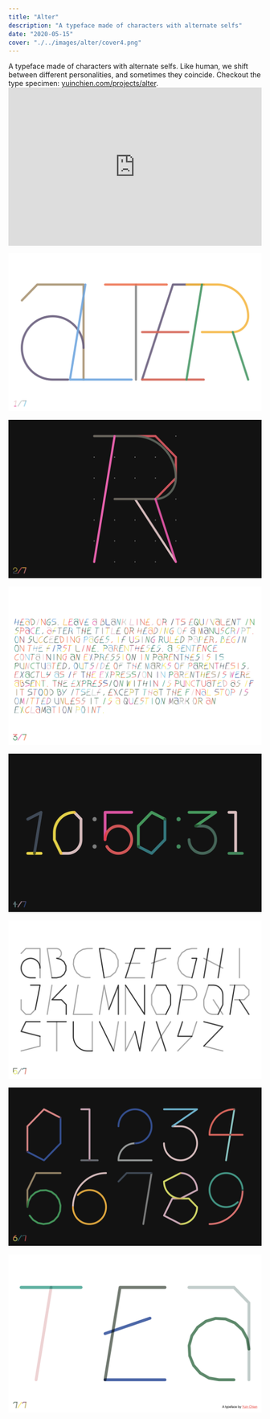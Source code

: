 ```yaml
---
title: "Alter"
description: "A typeface made of characters with alternate selfs"
date: "2020-05-15"
cover: "./../images/alter/cover4.png"
---
```

<div class="text">A typeface made of characters with alternate selfs. Like human, we shift between different personalities, and sometimes they coincide. Checkout the type specimen: <a href="https://yuinchien.com/projects/alter/" target="_blank">yuinchien.com/projects/alter</a>.</div>

<div class="video"><div style="padding:62.5% 0 0 0;position:relative;"><iframe src="https://player.vimeo.com/video/421173501?autoplay=1&title=0&byline=0&portrait=0" style="position:absolute;top:0;left:0;width:100%;height:100%;" frameborder="0" allow="autoplay; fullscreen" allowfullscreen></iframe></div><script src="https://player.vimeo.com/api/player.js"></script></div>

![Alter](./../images/alter/10.png)

![Alter](./../images/alter/20.png)

![Alter](./../images/alter/30.png)

![Alter](./../images/alter/40.png)

![Alter](./../images/alter/50.png)

![Alter](./../images/alter/60.png)

![Alter](./../images/alter/70.png)
